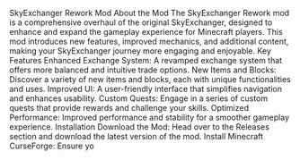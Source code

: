 SkyExchanger Rework Mod
About the Mod
The SkyExchanger Rework mod is a comprehensive overhaul of the original SkyExchanger, designed to enhance and expand the gameplay experience for Minecraft players. This mod introduces new features, improved mechanics, and additional content, making your SkyExchanger journey more engaging and enjoyable.
Key Features Enhanced Exchange System: A revamped exchange system that offers more balanced and intuitive trade options.
New Items and Blocks: Discover a variety of new items and blocks, each with unique functionalities and uses.
Improved UI: A user-friendly interface that simplifies navigation and enhances usability.
Custom Quests: Engage in a series of custom quests that provide rewards and challenge your skills.
Optimized Performance: Improved performance and stability for a smoother gameplay experience.
Installation
Download the Mod: Head over to the Releases section and download the latest version of the mod.
Install Minecraft CurseForge: Ensure yo

